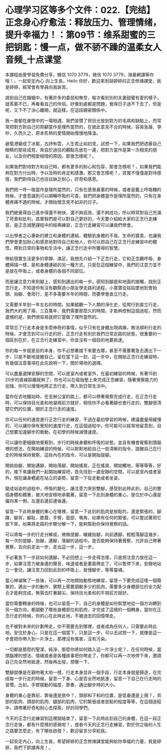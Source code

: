 # 心理学习区等多个文件：022.【完结】正念身心疗愈法：释放压力、管理情绪，提升幸福力！：第09节：维系甜蜜的三把钥匙：慢一点，做不骄不躁的温柔女人音频_十点课堂

本課程由愛學習免費分享，微信 1070 3779，微信 1070 3779，海量網課等你哦！，一起安定內心 向上生長，Hello 你好，歡迎來到胡婷婷的正念修煉課堂，我是婷婷，經常會有學員向我訴苦。

說到自己在婚姻中，有著許多的委屈和無奈，每次看到別的夫妻甜蜜有愛的樣子，就羨慕不已，再看看自己的伴侶，好像到處都是問題，覺得日子過不下去了，但是呢，又下不了決心離開，就這樣，在這段親密關係中。

我一直都在慮懷中的一場相遇，我們習慣了把目光放到對方的毛病和缺點上，而常常把對方對自己的照顧當作是理所當然的，在彼此意見不合的時候，容易急躁、爭吵，久而久之，原本炙熱的愛情開始慢慢地降溫。

避風港變成了冰窖，古詩有雲，人生若止如初見，試想一下，如果我們把遮蔽自己眼睛的那些成見，來自於過往的觀點先放在一邊，把對方當作是第一次相見的朋友，以及你們相愛相惜的原因，那會怎樣呢？。

如果我們對待對方和自己時，都有更多的耐心和包容，那會怎樣呢？，如果我們能夠在對方付出時，予以及時的肯定和感激，那又會怎樣呢？，其實不僅僅是對待感情，我們對待自己也往往缺乏耐心，好奇和感恩。

我們把一呼一吸當作是理所當然的，只有在感冒鼻塞的時候，或者是戴上呼吸機的時候，才會意識到可以順暢呼吸的可貴，我們把身體當作是理所當然的，只有在身體疼痛不適的時候，才開始懷念見不如非的日子。

我們總覺得自己進步得還不夠快，還不夠高效、還不夠成功，所以時常對自己充滿了苛責和批判，其實我們是可以對自己更好的，今天要介紹給大家的正念行走練習，是正念減壓課程中的經典練習，正念行走練習可以讓我們學會。

以出學者之心重新的建立和身體的連結，體驗到身體的不易、生命的寶貴，也讓我們學會更加耐心和感恩地對待自己和他人，你可以把自己在正念行走練習中的體悟，帶到日常的事物和生活中，讓正念行走中所獲得的智慧。

帶給現實生活更多的寧靜、滿足，我想先介紹一下正念行走，它和正念觀呼吸、身體掃描一樣，是和身體連結的另一種方式，只是在這個練習中，我們的注意力並不是放在呼吸上，或者身體的各個不同部位。

而是讓注意力來到腳上，感知到邁出的每一步，感知到腳底和地面的接觸，說到正念行走，不知道你有沒有觀察過小朋友學走路的過程，小寶寶從姑姑墜地到會抬頭、抬腳、會爬行，差不多需要半年的時間，而要學會直立行走。

又需要半年到一年左右的時間，如果縱觀一下人類的淨化史，從爬行到直立行走，我們大約用了兩、三百萬年，我們需要那麼久的時間，才能夠控制這個過程，然而遺憾的是，我們很容易就把它當做了理所當然的。

常常忘了行走本身是多麼神奇的事情，似乎只有在身體出現病痛，無法順利行走的時候，才會念到可以行走的好，正念行走有別於我們日常走路的狀態，很重要的一個區別在於，在正念行走練習中，你並沒有一個目的地要抵達。

你的每一步就是目的本身，你不必想著接下來要去哪，甚至不需要著急去邁出下一步，只是不斷地提醒自己，留在當下這一刻、這一步中，在開始正念行走練習時，有幾個注意事項在此先說明一下，關於場地的選擇。

可以盡量選擇安靜的空間，可以是室內或者室外，在最初練習的時候，有著15到20步的直線距離就夠了，你也可以在瑜伽墊上來完成正念練習，隨著覺察能力的加強，你可以慢慢地將正念行走，帶入到日常生活中。

當你在去地鐵站時，在去辦公室的路上，都可以帶著覺察完成行走，在正念行走時，可以保持目光柔和地凝視前方就好，相信你不必看著腳也會行走的，雙腳很清楚它們的位置，關於正念行走的速度。

你可以任何的速度進行正念行走的練習，不過在最初學習的時候，建議盡量用緩慢的，可以讓你保有覺知的速度行走，在這個過程中，你可能可以經常地留意到，自己想要加速腳步的衝動，在初學的時候減慢速度。

可以讓你更細緻地覺察到，步行的時候身體和呼吸的狀態，並且有機會覺察到頭腦裡的想法，在開始練習的時候，可以默默地給自己一些清晰的指令，提醒自己在行走的時候保持覺察，這些內在的指令，可以是開始提腳。

開始抬腳，開始邁腳，開始落腳，開始搖晃，正在搖晃，開始觸地，等等等等，好的，接下來讓我們一起開始練習吧，首先找到一處安靜的空間，可以是室內或者室外，現在讓身體處在站立的姿勢，留意一下從走動或者坐姿。

變成站姿的過程中，呼吸的變化，讓注意力來到雙腳，感受到此時此刻，自己的整個身體和體重，被大地安穩地承載著，留意一下此刻身體的重心，是位於中心還是偏向某一側，左邊右邊前邊後邊。

留意一下此時身體的重心在哪裡，留意一下此刻的肌肉是放鬆的，還是緊張的，腳踝，腳背，腳趾，膝蓋，手臂，面部，嘴角，如果有任何的緊張，可以嘗試著把它放下來，如果將走路的步驟分解一下，能夠幫助你保持覺察的話。

可以將每一步的行走分解成，微微提腳，緩緩抬腳，向前邁腳，輕輕落腳這幾步，每一次的提腳，抬腳，邁腳，落腳的過程中，是否能夠保持著覺察，允許自己帶著覺察，去向前走出一步，走出這一步，這一步。

不必著急下一步該如何邁腳，不必回想上一步走得怎樣，只是把注意力放在這一步，如果注意力被身邊的聲音，味道或者是畫面帶走了，可以暫停下來，安靜地站立一會兒，讓注意力回到此刻的呼吸上，放慢腳步，等等靈魂。

當心神凝聚了一些後，可以再一次地開始動態地練習，留意一下要完成這樣一個簡單的，邁出一步的動作，實際上需要調動多少的肌肉，需要多少身體部位的全力配合才能夠完成，無需去盯著腳尖，保持目光柔和的平視前方就好。

當你需要轉身的時候，也可以留意一下，自己的身體是如何智慧地從一個方向轉到另一個方向，都調動了哪些身體部位和肌肉，才完成了這樣的一個轉身，當你在正念行走的時候，你的心在此時此地，不被過去的回憶帶走。

也不被對未來的計劃帶走，你不需要去到哪裡，或者成為任何人，只需要此時此地，安住於身心，只是在這一個當下，只是這一步，可以去試想一下，就像是這一步會把你帶入到一片淨土，那裡沒有傷害，沒有污染。

一切都是那麼的聖潔、純淨，那麼你將如何踏入這一片淨土呢？，在任何時候，當頭腦裡的想法、情緒或者是各種故事把你帶走了，你都可以再一次地停下來，邀請自己先全然地抵達，然後再出發，想像一下。

雙腳就像是在親吻著大地一樣，行走本身並非一個手段，行走本身就是歸途，在完成每一步行走的時候，留意一下身、心是否全然地抵達，留意一下自己在行走時的習慣，比如，手臂擺動的幅度、節奏，邁出腳步時的大小。

身體的重心是靠前、靠後還是居中？，頭部和下和的位置，是低垂還是上揚？，背部的肌肉、頭部的肌肉、腿部的肌肉，它的緊張或者放鬆的程度等等，在這個過程中，請帶著好奇和耐心去探索，好的同學們。

今天的正念行走練習到這裡就結束了，留意一下此時此刻自己的身體，在這一段正念行走後，都有什麼樣的感覺呢？，或者今天的正念行走練習，對於你之後的人生之路要怎麼走，有了哪些啟發？，歡迎留言分享給我。

一起安定內心，向上生長，希望婷婷的正念修煉課堂能夠給你幸福的力量，我是婷婷，我們下節課再見！。